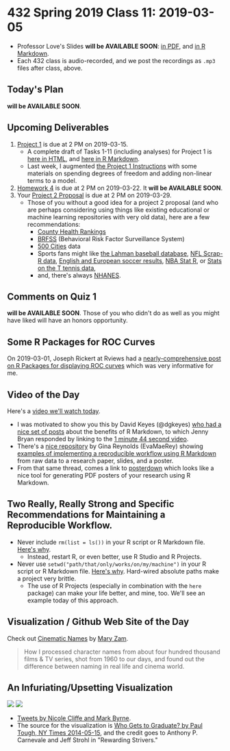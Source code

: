 # 432 Spring 2019 Class 11: 2019-03-05

- Professor Love's Slides **will be AVAILABLE SOON**: [in PDF](https://github.com/THOMASELOVE/2019-432/blob/master/slides/class11/432_2019_slides11.pdf), and [in R Markdown](https://github.com/THOMASELOVE/2019-432/blob/master/slides/class11/432_2019_slides11.Rmd). 
- Each 432 class is audio-recorded, and we post the recordings as `.mp3` files after class, above.

## Today's Plan

**will be AVAILABLE SOON**.

## Upcoming Deliverables

1. [Project 1](https://github.com/THOMASELOVE/2019-432/tree/master/projects/project1) is due at 2 PM on 2019-03-15.
    - A complete draft of Tasks 1-11 (including analyses) for Project 1 is [here in HTML](http://rpubs.com/TELOVE/project1_demo_2019-432), and [here in R Markdown](https://github.com/THOMASELOVE/2019-432/blob/master/projects/project1-demo/432_2019_project1_demo_full_draft.Rmd).
    - Last week, I augmented [the Project 1 Instructions](https://github.com/THOMASELOVE/2019-432/tree/master/projects/project1) with some materials on spending degrees of freedom and adding non-linear terms to a model.
2. [Homework 4](https://github.com/THOMASELOVE/2019-432/tree/master/homework) is due at 2 PM on 2019-03-22. It **will be AVAILABLE SOON**.
3. Your [Project 2 Proposal](https://github.com/THOMASELOVE/2019-432/tree/master/projects) is due at 2 PM on 2019-03-29. 
    - Those of you without a good idea for a project 2 proposal (and who are perhaps considering using things like existing educational or machine learning repositories with very old data), here are a few recommendations:
        - [County Health Rankings](http://www.countyhealthrankings.org/explore-health-rankings/rankings-data-documentation)
        - [BRFSS](https://www.cdc.gov/brfss/index.html) (Behavioral Risk Factor Surveillance System)
        - [500 Cities](https://www.cdc.gov/500cities/index.htm) data
        - Sports fans might like [the Lahman baseball database](https://www.rdocumentation.org/packages/Lahman/versions/6.0-0), [NFL Scrap-R data](https://github.com/ryurko/nflscrapR-data/tree/master/games_data/regular_season), [English and European soccer results](https://github.com/jalapic/engsoccerdata), [NBA Stat R](https://github.com/abresler/nbastatR), or [Stats on the T tennis data](https://github.com/skoval/deuce),
        - and, there's always [NHANES](https://www.cdc.gov/nchs/nhanes/index.htm).

## Comments on Quiz 1

**will be AVAILABLE SOON**. Those of you who didn't do as well as you might have liked will have an honors opportunity.

## Some R Packages for ROC Curves

On 2019-03-01, Joseph Rickert at Rviews had a [nearly-comprehensive post on R Packages for displaying ROC curves](https://rviews.rstudio.com/2019/03/01/some-r-packages-for-roc-curves/) which was very informative for me.

## Video of the Day

Here's a [video we'll watch today](https://www.youtube.com/watch?time_continue=1&v=s3JldKoA0zw). 

- I was motivated to show you this by David Keyes (@dgkeyes) [who had a nice set of posts](https://twitter.com/dgkeyes/status/1101554699566641152) about the benefits of R Markdown, to which Jenny Bryan responded by linking to the [1 minute 44 second video](https://www.youtube.com/watch?time_continue=1&v=s3JldKoA0zw).
- There's a [nice repository](https://github.com/EvaMaeRey/from_raw_data_to_paper_and_presentation) by Gina Reynolds (EvaMaeRey) showing [examples of implementing a reproducible workflow using R Markdown](https://github.com/EvaMaeRey/from_raw_data_to_paper_and_presentation) from raw data to a research paper, slides, and a poster.
- From that same thread, comes a link to [posterdown](https://github.com/brentthorne/posterdown) which looks like a nice tool for generating PDF posters of your research using R Markdown.

## Two Really, Really Strong and Specific Recommendations for Maintaining a Reproducible Workflow.

- Never include `rm(list = ls())` in your R script or R Markdown file. [Here's why](https://whattheyforgot.org/save-source.html#rm-list-ls). 
    - Instead, restart R, or even better, use R Studio and R Projects.
- Never use `setwd("path/that/only/works/on/my/machine")` in your R script or R Markdown file. [Here's why](https://whattheyforgot.org/project-oriented-workflow.html#project-oriented-workflow). Hard-wired absolute paths make a project very brittle. 
    - The use of R Projects (especially in combination with the `here` package) can make your life better, and mine, too. We'll see an example today of this approach.

## Visualization / Github Web Site of the Day 

Check out [Cinematic Names](https://maryzam.github.io/movie-names/?utm_source=digg&utm_medium=email) by [Mary Zam](https://twitter.com/MaryZamCode). 

> How I processed character names from about four hundred thousand films & TV series, shot from 1960 to our days, and found out the difference between naming in real life and cinema world.

## An Infuriating/Upsetting Visualization

![](https://github.com/THOMASELOVE/2019-432/blob/master/slides/class11/figures/byrne-tw.PNG)
![](https://github.com/THOMASELOVE/2019-432/blob/master/slides/class11/figures/byrne-tw2.PNG)

- [Tweets by Nicole Cliffe and Mark Byrne](https://twitter.com/markwby/status/1101695099283668998). 
- The source for the visualization is [Who Gets to Graduate? by Paul Tough, NY Times 2014-05-15](https://www.nytimes.com/2014/05/18/magazine/who-gets-to-graduate.html), and the credit goes to Anthony P. Carnevale and Jeff Strohl in "Rewarding Strivers."
